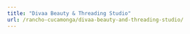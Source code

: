 ```yaml
---
title: "Divaa Beauty & Threading Studio"
url: /rancho-cucamonga/divaa-beauty-and-threading-studio/
---
```

